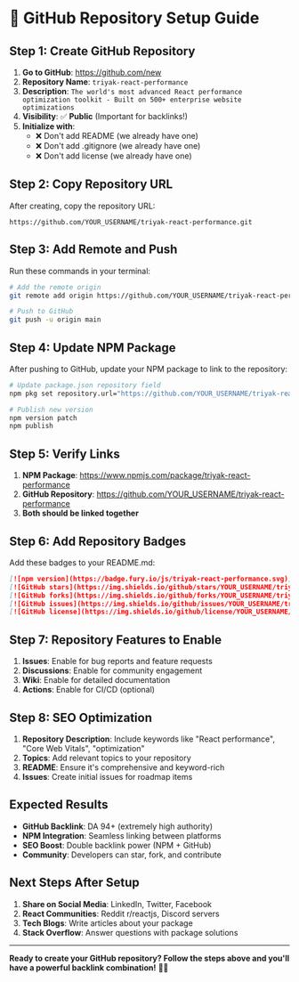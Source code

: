 # 🚀 GitHub Repository Setup Guide

## **Step 1: Create GitHub Repository**

1. **Go to GitHub**: https://github.com/new
2. **Repository Name**: `triyak-react-performance`
3. **Description**: `The world's most advanced React performance optimization toolkit - Built on 500+ enterprise website optimizations`
4. **Visibility**: ✅ **Public** (Important for backlinks!)
5. **Initialize with**: 
   - ❌ Don't add README (we already have one)
   - ❌ Don't add .gitignore (we already have one)
   - ❌ Don't add license (we already have one)

## **Step 2: Copy Repository URL**

After creating, copy the repository URL:
```
https://github.com/YOUR_USERNAME/triyak-react-performance.git
```

## **Step 3: Add Remote and Push**

Run these commands in your terminal:

```bash
# Add the remote origin
git remote add origin https://github.com/YOUR_USERNAME/triyak-react-performance.git

# Push to GitHub
git push -u origin main
```

## **Step 4: Update NPM Package**

After pushing to GitHub, update your NPM package to link to the repository:

```bash
# Update package.json repository field
npm pkg set repository.url="https://github.com/YOUR_USERNAME/triyak-react-performance.git"

# Publish new version
npm version patch
npm publish
```

## **Step 5: Verify Links**

1. **NPM Package**: https://www.npmjs.com/package/triyak-react-performance
2. **GitHub Repository**: https://github.com/YOUR_USERNAME/triyak-react-performance
3. **Both should be linked together**

## **Step 6: Add Repository Badges**

Add these badges to your README.md:

```markdown
[![npm version](https://badge.fury.io/js/triyak-react-performance.svg)](https://badge.fury.io/js/triyak-react-performance)
[![GitHub stars](https://img.shields.io/github/stars/YOUR_USERNAME/triyak-react-performance.svg)](https://github.com/YOUR_USERNAME/triyak-react-performance)
[![GitHub forks](https://img.shields.io/github/forks/YOUR_USERNAME/triyak-react-performance.svg)](https://github.com/YOUR_USERNAME/triyak-react-performance)
[![GitHub issues](https://img.shields.io/github/issues/YOUR_USERNAME/triyak-react-performance.svg)](https://github.com/YOUR_USERNAME/triyak-react-performance)
[![GitHub license](https://img.shields.io/github/license/YOUR_USERNAME/triyak-react-performance.svg)](https://github.com/YOUR_USERNAME/triyak-react-performance)
```

## **Step 7: Repository Features to Enable**

1. **Issues**: Enable for bug reports and feature requests
2. **Discussions**: Enable for community engagement
3. **Wiki**: Enable for detailed documentation
4. **Actions**: Enable for CI/CD (optional)

## **Step 8: SEO Optimization**

1. **Repository Description**: Include keywords like "React performance", "Core Web Vitals", "optimization"
2. **Topics**: Add relevant topics to your repository
3. **README**: Ensure it's comprehensive and keyword-rich
4. **Issues**: Create initial issues for roadmap items

## **Expected Results**

- **GitHub Backlink**: DA 94+ (extremely high authority)
- **NPM Integration**: Seamless linking between platforms
- **SEO Boost**: Double backlink power (NPM + GitHub)
- **Community**: Developers can star, fork, and contribute

## **Next Steps After Setup**

1. **Share on Social Media**: LinkedIn, Twitter, Facebook
2. **React Communities**: Reddit r/reactjs, Discord servers
3. **Tech Blogs**: Write articles about your package
4. **Stack Overflow**: Answer questions with package solutions

---

**Ready to create your GitHub repository? Follow the steps above and you'll have a powerful backlink combination!** 🚀✨
